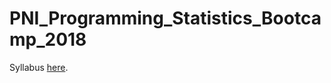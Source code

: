 # PNI_Programming_Statistics_Bootcamp_2018

Syllabus <a href="https://docs.google.com/document/d/1COA_EIaR6qPE3xf-qjW1Xcx60IUknW2HLkkTC5IFsDE/edit">here</a>.
